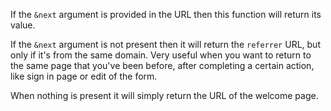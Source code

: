 <p>
  If the <code>&amp;next</code> argument is provided in the URL then this
  function will return its value.
</p>
<p>
  If the <code>&amp;next</code> argument is not present then it will return
  the <code>referrer</code> URL, but only if it's from the same domain.
  Very useful when you want to return to the same page that you've been
  before, after completing a certain action, like sign in page or edit of
  the form.
</p>
<p>
  When nothing is present it will simply return the URL of the welcome page.
</p>
